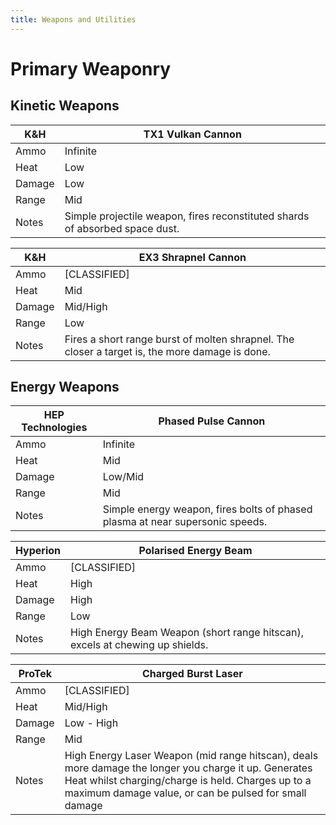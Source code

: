 ```yaml
---
title: Weapons and Utilities
---
```

# Primary Weaponry
## Kinetic Weapons

| K&H | TX1 Vulkan Cannon |
| -|- |
| Ammo | Infinite |
| Heat | Low |
| Damage | Low |
| Range | Mid |
| Notes | Simple projectile weapon, fires reconstituted shards of absorbed space dust. |

| K&H | EX3 Shrapnel Cannon |
| -|- |
| Ammo | [CLASSIFIED] |
| Heat | Mid |
| Damage | Mid/High |
| Range | Low |
| Notes | Fires a short range burst of molten shrapnel. The closer a target is, the more damage is done. |

## Energy Weapons

| HEP Technologies | Phased Pulse Cannon |
| -|- |
| Ammo | Infinite |
| Heat | Mid |
| Damage | Low/Mid |
| Range | Mid |
| Notes | Simple energy weapon, fires bolts of phased plasma at near supersonic speeds. |

| Hyperion | Polarised Energy Beam |
| -|- |
| Ammo | [CLASSIFIED] |
| Heat | High |
| Damage | High |
| Range | Low |
| Notes | High Energy Beam Weapon (short range hitscan), excels at chewing up shields. |

| ProTek | Charged Burst Laser |
| -|- |
| Ammo | [CLASSIFIED] |
| Heat | Mid/High |
| Damage | Low - High |
| Range | Mid |
| Notes | High Energy Laser Weapon (mid range hitscan), deals more damage the longer you charge it up.  Generates Heat whilst charging/charge is held.  Charges up to a maximum damage value, or can be pulsed for small damage |


<!--stackedit_data:
eyJoaXN0b3J5IjpbMTIyOTM4ODE5LC0xNjY1Njg3OTg2LC0yMD
E0Mzg4NjIyLDcwMTE0MTI0NywyMTIzNTE5NjkwXX0=
-->